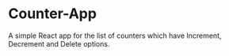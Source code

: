 # Counter-App
A simple React app for the list of counters which have Increment, Decrement and Delete options.
